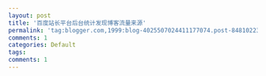 ```yaml
---
layout: post
title: '百度站长平台后台统计发现博客流量来源'
permalink: 'tag:blogger.com,1999:blog-4025507024411177074.post-8481022310494514156'
comments: 1
categories: Default
tags: 
comments: 1
---
```

